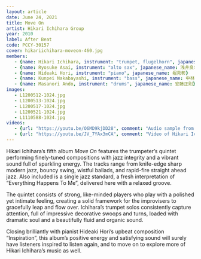 ```yaml
---
layout: article
date: June 24, 2021
title: Move On
artist: Hikari Ichihara Group
year: 2010
label: After Beat
code: PCCY-30157
cover: hikariichihara-moveon-460.jpg
members:
   - {name: Hikari Ichihara, instrument: "trumpet, flugelhorn", japanese_name: 市原ひかり, url: "http://www.hikari-ichihara.com/"}
   - {name: Ryosuke Asai, instrument: "alto sax", japanese_name: 浅井良将}
   - {name: Hideaki Hori, instrument: "piano", japanese_name: 堀秀彰}
   - {name: Kunpei Nakabayashi, instrument: "bass", japanese_name: 中林薫平}
   - {name: Masanori Ando, instrument: "drums", japanese_name: 安藤正則}
images:
   - L1200512-1024.jpg
   - L1200513-1024.jpg
   - L1200517-1024.jpg
   - L1200521-1024.jpg
   - L1110588-1024.jpg
videos: 
   - {url: "https://youtu.be/O6MD9kjDD28", comment: "Audio sample from “Yamikuro”, the first track on this album"}
   - {url: "https://youtu.be/JV_7YAx3mCA", comment: "Video of Hikari Ichihara playing “Can You Repeat the Past” from the 2014 album “Dear Gatsby”"}
---
```

Hikari Ichihara’s fifth album *Move On* features the trumpeter’s quintet performing finely-tuned compositions with jazz integrity and a vibrant sound full of sparkling energy. The tracks range from knife-edge sharp modern jazz, bouncy swing, wistful ballads, and rapid-fire straight ahead jazz. Also included is a single jazz standard, a fresh interpretation of “Everything Happens To Me”, delivered here with a relaxed groove.

The quintet consists of strong, like-minded players who play with a polished yet intimate feeling, creating a solid framework for the improvisers to gracefully leap and flow over. Ichihara’s trumpet solos consistently capture attention, full of impressive decorative swoops and turns, loaded with dramatic soul and a beautifully fluid and organic sound.

Closing brilliantly with pianist Hideaki Hori’s upbeat composition “Inspiration”, this album’s positive energy and satisfying sound will surely have listeners inspired to listen again, and to move on to explore more of Hikari Ichihara’s music as well.


